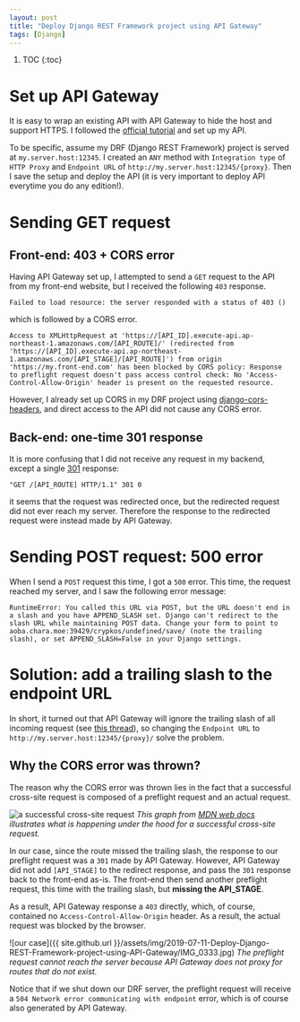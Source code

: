```yaml
---
layout: post
title: "Deploy Django REST Framework project using API Gateway"
tags: [Django]
---
```


1. TOC
{:toc}

# Set up API Gateway

It is easy to wrap an existing API with API Gateway to hide the host and support HTTPS.
I followed the [official tutorial](https://docs.aws.amazon.com/apigateway/latest/developerguide/api-gateway-create-api-as-simple-proxy-for-http.html)
and set up my API.

To be specific, assume my DRF (Django REST Framework) project is served at `my.server.host:12345`. 
I created an `ANY` method with `Integration type` of `HTTP Proxy` and 
`Endpoint URL` of `http://my.server.host:12345/{proxy}`. 
Then I save the setup and deploy the API 
(it is very important to deploy API everytime you do any edition!).

# Sending GET request

## Front-end: 403 + CORS error

Having API Gateway set up, I attempted to send a `GET` request to the API from my front-end website,
but I received the following `403` response.

```
Failed to load resource: the server responded with a status of 403 ()
```

which is followed by a CORS error.

```
Access to XMLHttpRequest at 'https://[API_ID].execute-api.ap-northeast-1.amazonaws.com/[API_ROUTE]/' (redirected from 'https://[API_ID].execute-api.ap-northeast-1.amazonaws.com/[API_STAGE]/[API_ROUTE]') from origin 'https://my.front-end.com' has been blocked by CORS policy: Response to preflight request doesn't pass access control check: No 'Access-Control-Allow-Origin' header is present on the requested resource.
```

However, I already set up CORS in my DRF project using [django-cors-headers](https://github.com/ottoyiu/django-cors-headers),
and direct access to the API did not cause any CORS error.

## Back-end: one-time 301 response

It is more confusing that I did not receive any request in my backend,
except a single [301](https://en.wikipedia.org/wiki/HTTP_301) response: 

```
"GET /[API_ROUTE] HTTP/1.1" 301 0
```

it seems that the request was redirected once, but the redirected request did not ever reach my server. 
Therefore the response to the redirected request were instead made by API Gateway.

# Sending POST request: 500 error

When I send a `POST` request this time, I got a `500` error.
This time, the request reached my server, and I saw the following error message:

```
RuntimeError: You called this URL via POST, but the URL doesn't end in a slash and you have APPEND_SLASH set. Django can't redirect to the slash URL while maintaining POST data. Change your form to point to aoba.chara.moe:39429/crypkos/undefined/save/ (note the trailing slash), or set APPEND_SLASH=False in your Django settings.
```

# Solution: add a trailing slash to the endpoint URL

In short, it turned out that API Gateway will ignore the trailing slash of all incoming request (see [this thread](https://forums.aws.amazon.com/thread.jspa?messageID=749625)),
so changing the `Endpoint URL` to `http://my.server.host:12345/{proxy}/` solve the problem.

## Why the CORS error was thrown?

The reason why the CORS error was thrown lies in the fact that a successful cross-site request is composed of a preflight request and an actual request.

![a successful cross-site request](https://mdn.mozillademos.org/files/16753/preflight_correct.png)
*This graph from [MDN web docs](https://developer.mozilla.org/en-US/docs/Web/HTTP/CORS) illustrates what is happening under the hood for a successful cross-site request.*

In our case, since the route missed the trailing slash,
the response to our preflight request was a `301` made by API Gateway.
However, API Gateway did not add `[API_STAGE]` to the redirect response, 
and pass the `301` response back to the front-end as-is.
The front-end then send another preflight request, this time with the trailing slash, but **missing the API_STAGE**.

As a result, API Gateway response a `403` directly,
which, of course, contained no `Access-Control-Allow-Origin` header. 
As a result, the actual request was blocked by the browser.

![our case]({{ site.github.url }}/assets/img/2019-07-11-Deploy-Django-REST-Framework-project-using-API-Gateway/IMG_0333.jpg)
*The preflight request cannot reach the server because API Gateway does not proxy for routes that do not exist.*

Notice that if we shut down our DRF server, the preflight request will receive a `504 Network error communicating with endpoint` error,
which is of course also generated by API Gateway.



